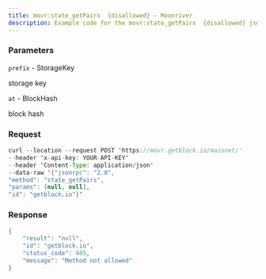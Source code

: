 ```yaml
---
title: movr:state_getPairs  {disallowed} - Moonriver
description: Example code for the movr:state_getPairs  {disallowed} json-rpc method. Сomplete guide on how to use movr:state_getPairs  {disallowed} json-rpc in GetBlock.io Web3 documentation.
---
```


### Parameters


`prefix` - StorageKey

storage key

`at` - BlockHash

block hash

### Request

``` java
curl --location --request POST 'https://movr.getblock.io/mainnet/' 
--header 'x-api-key: YOUR-API-KEY' 
--header 'Content-Type: application/json' 
--data-raw '{"jsonrpc": "2.0",
"method": "state_getPairs",
"params": [null, null],
"id": "getblock.io"}'
```

###  Response

``` java
{
    "result": "null",
    "id": "getblock.io",
    "status_code": 405,
    "message": "Method not allowed"
}
```

